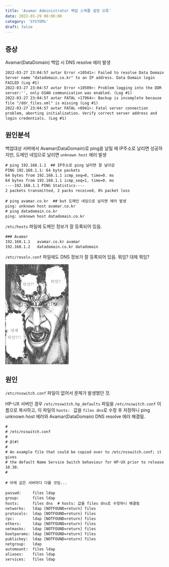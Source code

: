 ```yaml
---
title: 'Avamar Administrator 백업 스케쥴 설정 오류'
date: 2022-03-29 00:00:00
category: 'SYSTEMs'
draft: false
---
```


## 증상

Avamar(DataDomain) 백업 시 DNS resolve 에러 발생

```log
2022-03-27 23:04:57 avtar Error <10541>: Failed to resolve Data Domain Server name "datadomain.co.kr" to an IP address. Data Domain login FAILED (Log #1) 
2022-03-27 23:04:57 avtar Error <10509>: Problem logging into the DDR server:'', only GSAN communication was enabled. (Log #1) 
2022-03-27 23:04:57 avtar FATAL <17964>: Backup is incomplete because file "/ddr_files.xml" is missing (Log #1) 
2022-03-27 23:04:57 avtar FATAL <8941>: Fatal server connection problem, aborting initialization. Verify correct server address and login credentials. (Log #1)
```


## 원인분석

백업대상 서버에서 Avamar(DataDomain)로 ping을 날릴 때 IP주소로 날리면 성공하지만, 도메인 네임으로 날리면 `unknown host` 에러 발생

```
# ping 192.168.1.1  ## IP주소로 ping 날리면 잘 날아감
PING 192.168.1.1: 64 byte packets
64 bytes from 192.168.1.1 icmp_seq=0, time=0. ms
64 bytes from 192.168.1.1 icmp_seq=1, time=0. ms
----192.168.1.1 PING Statistics----
2 packets transmitted, 2 packs received, 0% packet loss

# ping avamar.co.kr  ## but 도메인 네임으로 날리면 에러 발생
ping: unknown host avamar.co.kr
# ping datadomain.co.kr
ping: unknown host datadomain.co.kr
```

`/etc/hosts` 파일에 도메인 정보가 잘 등록되어 있음.
```
### Avamar
192.168.1.1   avamar.co.kr avamar
192.168.1.2   datadomain.co.kr datadomain
```

`/etc/resolv.conf` 파일에도 DNS 정보가 잘 등록되어 있음. 뭐임? 대체 뭐임?

![뭐임? 대체 뭐임?](./images/what_what_is_it.jpg)


## 원인

`/etc/nsswitch.conf` 파일이 없어서 문제가 발생했던 것.

HP-UX 서버인 경우 `/etc/nsswitch.hp_defaults` 파일을 `/etc/nsswitch.conf` 이름으로 복사하고, 이 파일의 `hosts: ` 값을 `files dns`로 수정 후 저장하니 ping unknown host 에러와 Avamar(DataDomain) DNS resolve 에러 해결됨.

```
#
# /etc/nsswitch.conf
#
# @(#)
#
# An example file that could be copied over to /etc/nsswitch.conf; it gives
# the default Name Service Switch behaviour for HP-UX prior to release 10.30.
#

# 아래 값은 서버마다 다를 것임...

passwd:     files ldap
group:      files ldap
hosts:      files dns  # hosts: 값을 files dns로 수정하니 해결됨
networks:   ldap [NOTFOUND=return] files
protocols:  ldap [NOTFOUND=return] files
rpc:        ldap [NOTFOUND=return] files
ethers:     ldap [NOTFOUND=return] files
netmasks:   ldap [NOTFOUND=return] files
bootparams: ldap [NOTFOUND=return] files
publickey:  ldap [NOTFOUND=return] files
netgroup:   ldap
automount:  files ldap
aliases:    files ldap
services:   files ldap
```